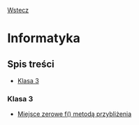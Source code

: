 [Wstecz](../README.md)

# Informatyka

## Spis treści

-   [Klasa 3](#klasa-3)

### Klasa 3

-   [Miejsce zerowe f() metodą przybliżenia](<klasa3/miejsce-zerowe-f()-metoda-przyblizenia.md>)
